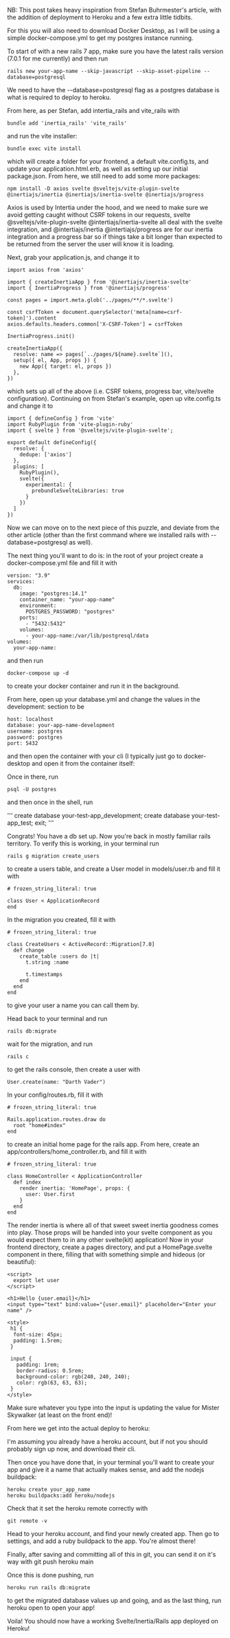 NB: This post takes heavy inspiration from Stefan Buhrmester's article, with the addition of deployment to Heroku and a few extra little tidbits.

For this you will also need to download Docker Desktop, as I will be using a simple docker-compose.yml to get my postgres instance running.

To start of with a new rails 7 app, make sure you have the latest rails version (7.0.1 for me currently) and then run

```
rails new your-app-name --skip-javascript --skip-asset-pipeline --database=postgresql
```


We need to have the --database=postgresql flag as a postgres database is what is required to deploy to heroku.

From here, as per Stefan, add intertia_rails and vite_rails with
```
bundle add 'inertia_rails' 'vite_rails'
```
and run the vite installer:
```
bundle exec vite install
```
which will create a folder for your frontend, a default vite.config.ts, and update your application.html.erb, as well as setting up our initial package.json. From here, we still need to add some more packages:

```
npm install -D axios svelte @sveltejs/vite-plugin-svelte @inertiajs/inertia @inertiajs/inertia-svelte @inertiajs/progress
```

Axios is used by Intertia under the hood, and we need to make sure we avoid getting caught without CSRF tokens in our requests, svelte @sveltejs/vite-plugin-svelte @intertiajs/inertia-svelte all deal with the svelte integration, and @intertiajs/inertia @intertiajs/progress are for our inertia integration and a progress bar so if things take a bit longer than expected to be returned from the server the user will know it is loading.

Next, grab your application.js, and change it to
```
import axios from 'axios'

import { createInertiaApp } from '@inertiajs/inertia-svelte'
import { InertiaProgress } from '@inertiajs/progress'

const pages = import.meta.glob('../pages/**/*.svelte')

const csrfToken = document.querySelector('meta[name=csrf-token]').content
axios.defaults.headers.common['X-CSRF-Token'] = csrfToken

InertiaProgress.init()

createInertiaApp({ 
  resolve: name => pages[`../pages/${name}.svelte`](),
  setup({ el, App, props }) {
    new App({ target: el, props })
  },
})
```

which sets up all of the above (i.e. CSRF tokens, progress bar, vite/svelte configuration). Continuing on from Stefan's example, open up vite.config.ts and change it to

```
import { defineConfig } from 'vite'
import RubyPlugin from 'vite-plugin-ruby'
import { svelte } from '@sveltejs/vite-plugin-svelte';

export default defineConfig({
  resolve: {
    dedupe: ['axios']
  },
  plugins: [
    RubyPlugin(),
    svelte({
      experimental: {
        prebundleSvelteLibraries: true
      }
    })
  ]
})
```
Now we can move on to the next piece of this puzzle, and deviate from the other article (other than the first command where we installed rails with --database=postgresql as well).

The next thing you'll want to do is: in the root of your project create a docker-compose.yml file and fill it with

```
version: "3.9"
services:
  db:
    image: "postgres:14.1"
    container_name: "your-app-name"
    environment:
      POSTGRES_PASSWORD: "postgres"
    ports:
      - "5432:5432"
    volumes:
      - your-app-name:/var/lib/postgresql/data
volumes:
  your-app-name:
```

and then run
```
docker-compose up -d
```

to create your docker container and run it in the background.

From here, open up your database.yml and change the values in the development: section to be

```
host: localhost
database: your-app-name-development
username: postgres
password: postgres
port: 5432
```

and then open the container with your cli (I typically just go to docker-desktop and open it from the container itself:


Once in there, run
```
psql -U postgres
```

and then once in the shell, run

'''
create database your-test-app_development;
create database your-test-app_test;
exit;
'''

Congrats! You have a db set up. Now you're back in mostly familiar rails territory. To verify this is working, in your terminal run

```
rails g migration create_users
```

to create a users table, and create a User model in models/user.rb and 
fill it with

```
# frozen_string_literal: true

class User < ApplicationRecord
end
```

In the migration you created, fill it with

```
# frozen_string_literal: true

class CreateUsers < ActiveRecord::Migration[7.0]
  def change
    create_table :users do |t|
      t.string :name

      t.timestamps
    end
  end
end

```
to give your user a name you can call them by.

Head back to your terminal and run

```
rails db:migrate
```

wait for the migration, and run

```
rails c
```

to get the rails console, then create a user with

```
User.create(name: "Darth Vader")
```
In your config/routes.rb, fill it with

```
# frozen_string_literal: true

Rails.application.routes.draw do
  root "home#index"
end
```
to create an initial home page for the rails app. From here, create an app/controllers/home_controller.rb, and fill it with
```
# frozen_string_literal: true

class HomeController < ApplicationController
  def index
    render inertia: 'HomePage', props: {
      user: User.first
    }
  end
end
```

The render inertia is where all of that sweet sweet inertia goodness comes into play. Those props will be handed into your svelte component as you would expect them to in any other svelte(kit) application! Now in your frontend directory, create a pages directory, and put a HomePage.svelte component in there, filling that with something simple and hideous (or beautiful):

```
<script>
  export let user
</script>

<h1>Hello {user.email}</h1>
<input type="text" bind:value="{user.email}" placeholder="Enter your name" />

<style>
 h1 {
  font-size: 45px;
  padding: 1.5rem;
 }

 input {
   padding: 1rem;
   border-radius: 0.5rem;
   background-color: rgb(240, 240, 240);
   color: rgb(63, 63, 63);
 }
</style>
```

Make sure whatever you type into the input is updating the value for Mister Skywalker (at least on the front end)!

From here we get into the actual deploy to heroku:

I'm assuming you already have a heroku account, but if not you should probably sign up now, and download their cli.

Then once you have done that, in your terminal you'll want to create your app and give it a name that actually makes sense, and add the nodejs buildpack:
```
heroku create your_app_name
heroku buildpacks:add heroku/nodejs
```
Check that it set the heroku remote correctly with 
```
git remote -v
```
Head to your heroku account, and find your newly created app. Then go to settings, and add a ruby buildpack to the app. You're almost there!

Finally, after saving and committing all of this in git, you can send it on it's way with git push heroku main

Once this is done pushing, run 
```
heroku run rails db:migrate 
```
to get the migrated database values up and going, and as the last thing, run heroku open to open your app!

Voila! You should now have a working Svelte/Inertia/Rails app deployed on Heroku!